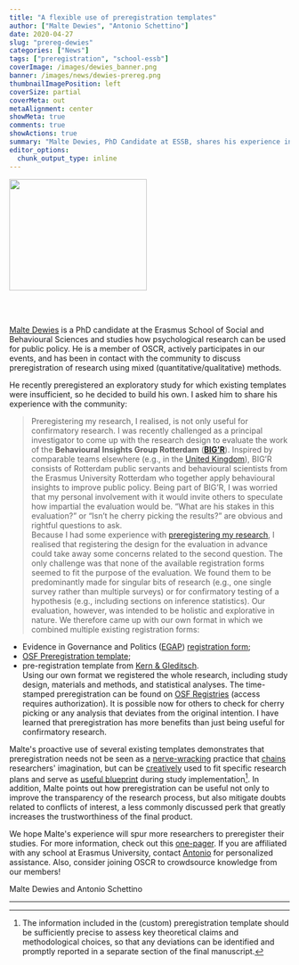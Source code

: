 ```yaml
---
title: "A flexible use of preregistration templates"
author: ["Malte Dewies", "Antonio Schettino"]
date: 2020-04-27
slug: "prereg-dewies"
categories: ["News"]
tags: ["preregistration", "school-essb"]
coverImage: /images/dewies_banner.png
banner: /images/news/dewies-prereg.png
thumbnailImagePosition: left
coverSize: partial
coverMeta: out
metaAlignment: center
showMeta: true
comments: true
showActions: true
summary: "Malte Dewies, PhD Candidate at ESSB, shares his experience in creating a customized preregistration template for his own research."
editor_options: 
  chunk_output_type: inline
---
```

<img border="0" alt="" src="/images/news/dewies_banner.png" width="70%" height="200" align="center">

<BR></BR>

[Malte Dewies](https://www.linkedin.com/in/malte-dewies/) is a PhD candidate at the Erasmus School of Social and Behavioural Sciences and studies how psychological research can be used for public policy. He is a member of OSCR, actively participates in our events, and has been in contact with the community to discuss preregistration of research using mixed (quantitative/qualitative) methods. 

He recently preregistered an exploratory study for which existing templates were insufficient, so he decided to build his own. I asked him to share his experience with the community:

> Preregistering my research, I realised, is not only useful for confirmatory research.
I was recently challenged as a principal investigator to come up with the research design to evaluate the work of the **Behavioural Insights Group Rotterdam** ([**BIG’R**](www.bigrotterdam.nl)). Inspired by comparable teams elsewhere (e.g., in the [United Kingdom](https://www.bi.team/)), BIG’R consists of Rotterdam public servants and behavioural scientists from the Erasmus University Rotterdam who together apply behavioural insights to improve public policy. Being part of BIG’R, I was worried that my personal involvement with it would invite others to speculate how impartial the evaluation would be. “What are his stakes in this evaluation?” or “Isn’t he cherry picking the results?” are obvious and rightful questions to ask.   
Because I had some experience with [preregistering my research](https://osf.io/xus8t), I realised that registering the design for the evaluation in advance could take away some concerns related to the second question. The only challenge was that none of the available registration forms seemed to fit the purpose of the evaluation. We found them to be predominantly made for singular bits of research (e.g., one single survey rather than multiple surveys) or for confirmatory testing of a hypothesis (e.g., including sections on inference statistics). Our evaluation, however, was intended to be holistic and explorative in nature. We therefore came up with our own format in which we combined multiple existing registration forms:   
- Evidence in Governance and Politics ([EGAP](http://egap.org/)) [registration form](http://egap.org/content/registration);   
- [OSF Preregistration template](https://docs.google.com/document/d/1DaNmJEtBy04bq1l5OxS4JAscdZEkUGATURWwnBKLYxk/edit?pli=1);   
- pre-registration template from [Kern & Gleditsch](https://doi.org/10.13140/RG.2.2.14428.69769).   
Using our own format we registered the whole research, including study design, materials and methods, and statistical analyses. The time-stamped preregistration can be found on [OSF Registries](https://osf.io/f3av9) (access requires authorization). It is possible now for others to check for cherry picking or any analysis that deviates from the original intention. I have learned that preregistration has more benefits than just being useful for confirmatory research.

Malte's proactive use of several existing templates demonstrates that preregistration needs not be seen as a [nerve-wracking](https://www.psychologicalscience.org/observer/why-preregistration-makes-me-nervous) practice that [chains](https://www.timeshighereducation.com/comment/opinion/pre-registration-would-put-science-in-chains/2005954.article) researchers' imagination, but can be [creatively](https://doi.org/10.1177/1745691618767878) used to fit specific research plans and serve as [useful blueprint](https://cos.io/blog/preregistration-plan-not-prison/) during study implementation[^1]. In addition, Malte points out how preregistration can be useful not only to improve the transparency of the research process, but also mitigate doubts related to conflicts of interest, a less commonly discussed perk that greatly increases the trustworthiness of the final product.

We hope Malte's experience will spur more researchers to preregister their studies. For more information, check out this [one-pager](https://datarepository.eur.nl/articles/ERIM_Preregistration_Guidelines/12206447). If you are affiliated with any school at Erasmus University, contact [Antonio](mailto:schettino@eur.nl) for personalized assistance. Also, consider joining OSCR to crowdsource knowledge from our members!

Malte Dewies and Antonio Schettino

***

[^1]: The information included in the (custom) preregistration template should be sufficiently precise to assess key theoretical claims and methodological choices, so that any deviations can be identified and promptly reported in a separate section of the final manuscript.
